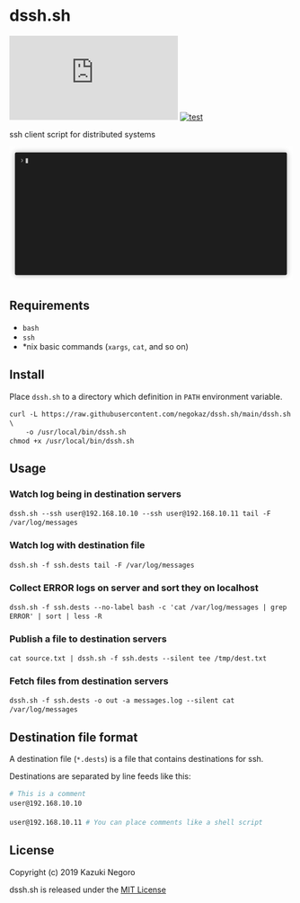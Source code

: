 # dssh.sh

[![GitHub release (latest by date)](https://img.shields.io/github/v/release/negokaz/dssh.sh?logoColor=%23000)](https://github.com/negokaz/dssh.sh/releases)
[![test](https://github.com/negokaz/dssh.sh/workflows/test/badge.svg?branch=main)](https://github.com/negokaz/dssh.sh/actions?query=workflow%3Atest)

ssh client script for distributed systems

![](docs/img/demo.gif)

## Requirements

- `bash`
- `ssh`
- *nix basic commands (`xargs`, `cat`, and so on)

## Install

Place `dssh.sh` to a directory which definition in `PATH` environment variable.

```
curl -L https://raw.githubusercontent.com/negokaz/dssh.sh/main/dssh.sh \
    -o /usr/local/bin/dssh.sh
chmod +x /usr/local/bin/dssh.sh
```

## Usage

### Watch log being in destination servers

```
dssh.sh --ssh user@192.168.10.10 --ssh user@192.168.10.11 tail -F /var/log/messages
```

### Watch log with destination file

```
dssh.sh -f ssh.dests tail -F /var/log/messages
```

### Collect ERROR logs on server and sort they on localhost

```
dssh.sh -f ssh.dests --no-label bash -c 'cat /var/log/messages | grep ERROR' | sort | less -R
```

### Publish a file to destination servers

```
cat source.txt | dssh.sh -f ssh.dests --silent tee /tmp/dest.txt
```

### Fetch files from destination servers

```
dssh.sh -f ssh.dests -o out -a messages.log --silent cat /var/log/messages
```

## Destination file format

A destination file (`*.dests`) is a file that contains destinations for ssh.

Destinations are separated by line feeds like this:

```bash
# This is a comment
user@192.168.10.10

user@192.168.10.11 # You can place comments like a shell script
```

## License

Copyright (c) 2019 Kazuki Negoro

dssh.sh is released under the [MIT License](./LICENSE)
